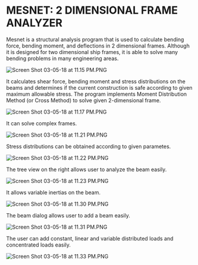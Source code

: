 # MESNET: 2 DIMENSIONAL FRAME ANALYZER #

Mesnet is a structural analysis program that is used to calculate bending force, bending moment, and deflections in 2 dimensional frames. Although it is designed for two dimensional ship frames, it is able to solve many bending problems in many engineering areas.

![Screen Shot 03-05-18 at 11.15 PM.PNG](https://bitbucket.org/repo/pbr98r/images/2652855777-Screen%20Shot%2003-05-18%20at%2011.15%20PM.PNG)

It calculates shear force, bending moment and stress distributions on the beams and determines if the current construction is safe according to given maximum allowable stress. The program implements Moment Distribution Method (or Cross Method) to solve given 2-dimensional frame.

![Screen Shot 03-05-18 at 11.17 PM.PNG](https://bitbucket.org/repo/pbr98r/images/1961029323-Screen%20Shot%2003-05-18%20at%2011.17%20PM.PNG)

It can solve complex frames.

![Screen Shot 03-05-18 at 11.21 PM.PNG](https://bitbucket.org/repo/pbr98r/images/432485640-Screen%20Shot%2003-05-18%20at%2011.21%20PM.PNG)

Stress distributions can be obtained according to given parametes.

![Screen Shot 03-05-18 at 11.22 PM.PNG](https://bitbucket.org/repo/pbr98r/images/1891944494-Screen%20Shot%2003-05-18%20at%2011.22%20PM.PNG)

The tree view on the right allows user to analyze the beam easily.

![Screen Shot 03-05-18 at 11.23 PM.PNG](https://bitbucket.org/repo/pbr98r/images/167888251-Screen%20Shot%2003-05-18%20at%2011.23%20PM.PNG)

It allows variable inertias on the beam.

![Screen Shot 03-05-18 at 11.30 PM.PNG](https://bitbucket.org/repo/pbr98r/images/409951128-Screen%20Shot%2003-05-18%20at%2011.30%20PM.PNG)

The beam dialog allows user to add a beam easily.

![Screen Shot 03-05-18 at 11.31 PM.PNG](https://bitbucket.org/repo/pbr98r/images/1779078210-Screen%20Shot%2003-05-18%20at%2011.31%20PM.PNG)

The user can add constant, linear and variable distributed loads and concentrated loads easily.

![Screen Shot 03-05-18 at 11.33 PM.PNG](https://bitbucket.org/repo/pbr98r/images/2674969728-Screen%20Shot%2003-05-18%20at%2011.33%20PM.PNG)